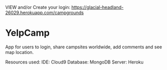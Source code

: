 VIEW and/or Create your login:
https://glacial-headland-26029.herokuapp.com/campgrounds


# YelpCamp
App for users to login, share campsites worldwide, add comments and see map location. 


Resources used:
IDE: Cloud9
Database: MongoDB
Server: Heroku
